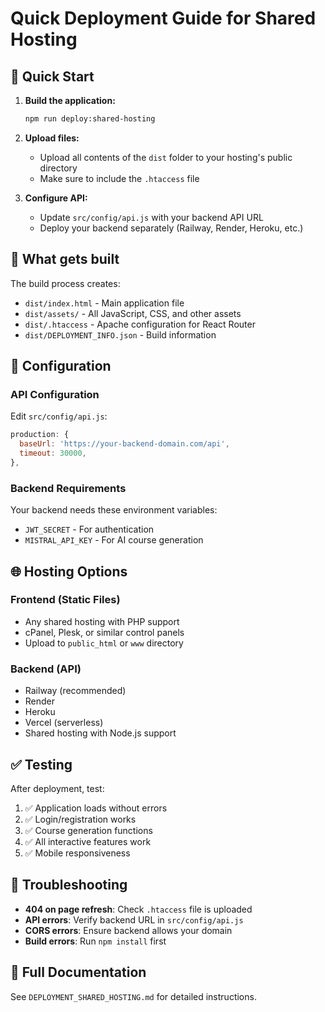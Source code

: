 # Quick Deployment Guide for Shared Hosting

## 🚀 Quick Start

1. **Build the application:**
   ```bash
   npm run deploy:shared-hosting
   ```

2. **Upload files:**
   - Upload all contents of the `dist` folder to your hosting's public directory
   - Make sure to include the `.htaccess` file

3. **Configure API:**
   - Update `src/config/api.js` with your backend API URL
   - Deploy your backend separately (Railway, Render, Heroku, etc.)

## 📁 What gets built

The build process creates:
- `dist/index.html` - Main application file
- `dist/assets/` - All JavaScript, CSS, and other assets
- `dist/.htaccess` - Apache configuration for React Router
- `dist/DEPLOYMENT_INFO.json` - Build information

## 🔧 Configuration

### API Configuration
Edit `src/config/api.js`:
```javascript
production: {
  baseUrl: 'https://your-backend-domain.com/api',
  timeout: 30000,
},
```

### Backend Requirements
Your backend needs these environment variables:
- `JWT_SECRET` - For authentication
- `MISTRAL_API_KEY` - For AI course generation

## 🌐 Hosting Options

### Frontend (Static Files)
- Any shared hosting with PHP support
- cPanel, Plesk, or similar control panels
- Upload to `public_html` or `www` directory

### Backend (API)
- Railway (recommended)
- Render
- Heroku
- Vercel (serverless)
- Shared hosting with Node.js support

## ✅ Testing

After deployment, test:
1. ✅ Application loads without errors
2. ✅ Login/registration works
3. ✅ Course generation functions
4. ✅ All interactive features work
5. ✅ Mobile responsiveness

## 🐛 Troubleshooting

- **404 on page refresh**: Check `.htaccess` file is uploaded
- **API errors**: Verify backend URL in `src/config/api.js`
- **CORS errors**: Ensure backend allows your domain
- **Build errors**: Run `npm install` first

## 📖 Full Documentation

See `DEPLOYMENT_SHARED_HOSTING.md` for detailed instructions. 